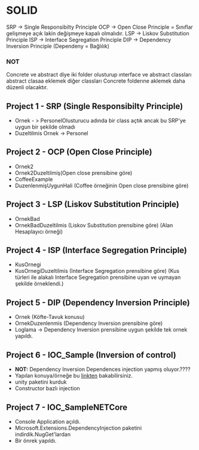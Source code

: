 # SOLID

SRP -> Single Responsibilty Principle
OCP -> Open Close Principle = Sınıflar gelişmeye açık lakin değişmeye kapalı olmalıdır.
LSP -> Liskov Substitution Principle
ISP -> Interface Segregation Principle
DIP -> Dependency Inversion Principle (Dependeny = Bağlılık)
### NOT
Concrete ve abstract diye iki folder olusturup ınterface ve abstract classları abstract clasaa eklemek diğer classları Concrete folderıne aklemek daha düzenli olacaktır.

## Project 1 - SRP  (Single Responsibilty Principle)
- Ornek - > PersonelOlusturucu adında bir class açtık ancak bu SRP'ye uygun bir şekilde olmadı
- Duzeltilmis Ornek -> Personel

## Project 2 - OCP (Open Close Principle)
- Ornek2
- Ornek2Duzeltilmiş(Open close prensibine göre)
- CoffeeExample
- DuzenlenmişUygunHali (Coffee örneğinin Open close prensibine göre)

## Project 3 - LSP (Liskov Substitution Principle)
- OrnekBad 
- OrnekBadDuzeltilmis (Liskov Substitution prensibine göre)
(Alan Hesaplayıcı örneği)

## Project 4 - ISP (Interface Segregation Principle)
- KusOrnegi  
- KusOrnegiDuzeltilmis (Interface Segregation prensibine göre)
(Kus türleri ile alakalı Interface Segregation prensibine uyan ve uymayan şekilde örneklendi.)

## Project 5 - DIP (Dependency Inversion Principle)
- Ornek (Köfte-Tavuk konusu)
- OrnekDuzenlenmis (Dependency Inversion prensibine göre)
- Loglama -> Dependency Inversion prensibine uygun şekilde tek ornek yapıldı.

## Project 6 - IOC_Sample (Inversion of control)
- **NOT:** Dependency Inversion Dependences injection yapmış oluyor.????
- Yapılan konuya/örneğe bu [linkten](https://www.tutorialsteacher.com/ioc) bakabilirsiniz.
- unity paketini kurduk
- Constructor bazlı injection

## Project 7 - IOC_SampleNETCore
- Console Application açıldı.
- Microsoft.Extensions.DependencyInjection paketini indirdik.NugGet'lardan 
- Bir önrek yapıldı.
